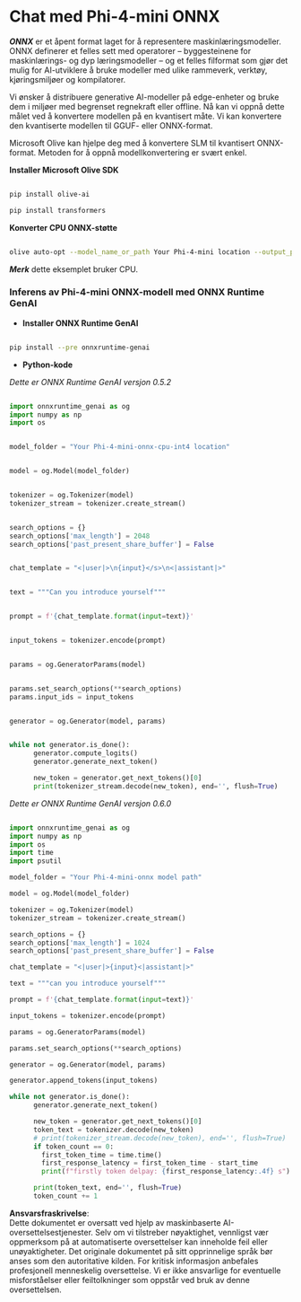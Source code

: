 # **Chat med Phi-4-mini ONNX**

***ONNX*** er et åpent format laget for å representere maskinlæringsmodeller. ONNX definerer et felles sett med operatorer – byggesteinene for maskinlærings- og dyp læringsmodeller – og et felles filformat som gjør det mulig for AI-utviklere å bruke modeller med ulike rammeverk, verktøy, kjøringsmiljøer og kompilatorer.

Vi ønsker å distribuere generative AI-modeller på edge-enheter og bruke dem i miljøer med begrenset regnekraft eller offline. Nå kan vi oppnå dette målet ved å konvertere modellen på en kvantisert måte. Vi kan konvertere den kvantiserte modellen til GGUF- eller ONNX-format.

Microsoft Olive kan hjelpe deg med å konvertere SLM til kvantisert ONNX-format. Metoden for å oppnå modellkonvertering er svært enkel.

**Installer Microsoft Olive SDK**

```bash

pip install olive-ai

pip install transformers

```

**Konverter CPU ONNX-støtte**

```bash

olive auto-opt --model_name_or_path Your Phi-4-mini location --output_path Your onnx ouput location --device cpu --provider CPUExecutionProvider --precision int4 --use_model_builder --log_level 1

```

***Merk*** dette eksemplet bruker CPU.

### **Inferens av Phi-4-mini ONNX-modell med ONNX Runtime GenAI**

- **Installer ONNX Runtime GenAI**

```bash

pip install --pre onnxruntime-genai

```

- **Python-kode**

*Dette er ONNX Runtime GenAI versjon 0.5.2*

```python

import onnxruntime_genai as og
import numpy as np
import os


model_folder = "Your Phi-4-mini-onnx-cpu-int4 location"


model = og.Model(model_folder)


tokenizer = og.Tokenizer(model)
tokenizer_stream = tokenizer.create_stream()


search_options = {}
search_options['max_length'] = 2048
search_options['past_present_share_buffer'] = False


chat_template = "<|user|>\n{input}</s>\n<|assistant|>"


text = """Can you introduce yourself"""


prompt = f'{chat_template.format(input=text)}'


input_tokens = tokenizer.encode(prompt)


params = og.GeneratorParams(model)


params.set_search_options(**search_options)
params.input_ids = input_tokens


generator = og.Generator(model, params)


while not generator.is_done():
      generator.compute_logits()
      generator.generate_next_token()

      new_token = generator.get_next_tokens()[0]
      print(tokenizer_stream.decode(new_token), end='', flush=True)

```

*Dette er ONNX Runtime GenAI versjon 0.6.0*

```python

import onnxruntime_genai as og
import numpy as np
import os
import time
import psutil

model_folder = "Your Phi-4-mini-onnx model path"

model = og.Model(model_folder)

tokenizer = og.Tokenizer(model)
tokenizer_stream = tokenizer.create_stream()

search_options = {}
search_options['max_length'] = 1024
search_options['past_present_share_buffer'] = False

chat_template = "<|user|>{input}<|assistant|>"

text = """can you introduce yourself"""

prompt = f'{chat_template.format(input=text)}'

input_tokens = tokenizer.encode(prompt)

params = og.GeneratorParams(model)

params.set_search_options(**search_options)

generator = og.Generator(model, params)

generator.append_tokens(input_tokens)

while not generator.is_done():
      generator.generate_next_token()

      new_token = generator.get_next_tokens()[0]
      token_text = tokenizer.decode(new_token)
      # print(tokenizer_stream.decode(new_token), end='', flush=True)
      if token_count == 0:
        first_token_time = time.time()
        first_response_latency = first_token_time - start_time
        print(f"firstly token delpay: {first_response_latency:.4f} s")

      print(token_text, end='', flush=True)
      token_count += 1

```

**Ansvarsfraskrivelse**:  
Dette dokumentet er oversatt ved hjelp av maskinbaserte AI-oversettelsestjenester. Selv om vi tilstreber nøyaktighet, vennligst vær oppmerksom på at automatiserte oversettelser kan inneholde feil eller unøyaktigheter. Det originale dokumentet på sitt opprinnelige språk bør anses som den autoritative kilden. For kritisk informasjon anbefales profesjonell menneskelig oversettelse. Vi er ikke ansvarlige for eventuelle misforståelser eller feiltolkninger som oppstår ved bruk av denne oversettelsen.